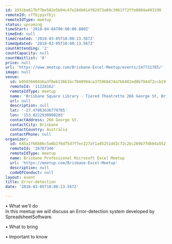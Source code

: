 ```yaml
---
id: 1931be617bf7be502e5b94c47e284b014f82d73a89c3961ff2ffe8084a493190
remoteId: sffbjpyxfbjc
remoteIdType: meetup
status: upcoming
timeStart: '2018-04-04T08:00:00.000Z'
timeEnd: null
timeCreated: '2018-03-05T10:00:13.567Z'
timeUpdated: '2018-03-05T10:00:13.567Z'
countAttending: '2'
countCapacity: null
countWaitlist: '0'
price: null
url: 'https://www.meetup.com/Brisbane-Excel-Meetup/events/247721785/'
image: null
venue:
  id: b9583660416a3f0eb136b1bc7048994ca375960474a7b6482ed0b7944f2ccb19
  remoteId: '11228162'
  remoteIdType: meetup
  name: 'Brisbane Square Library - Tiered Theatrette 266 George St, Brisbane'
  url: null
  description: null
  lat: '-27.47063636779785'
  lon: '153.0222930908203'
  contactAddress: 266 George St.
  contactCity: Brisbane
  contactCountry: Australia
  contactPhone: null
organizer:
  id: 645a1f66b8bc5a6b2f6d75d7ffec227af1a45251dd3c72c2bc269b77db64a552
  remoteId: '26787346'
  remoteIdType: meetup
  name: Brisbane Professional Microsoft Excel Meetup
  url: 'https://meetup.com/Brisbane-Excel-Meetup'
  description: null
  codeOfConduct: null
layout: event
title: Error-detection
date: '2018-03-05T10:00:13.567Z'

---
```

<p>• What we'll do<br/>In this meetup we will discuss an Error-detection system developed by SpreadsheetSoftware.</p> <p>• What to bring</p> <p>• Important to know</p>
